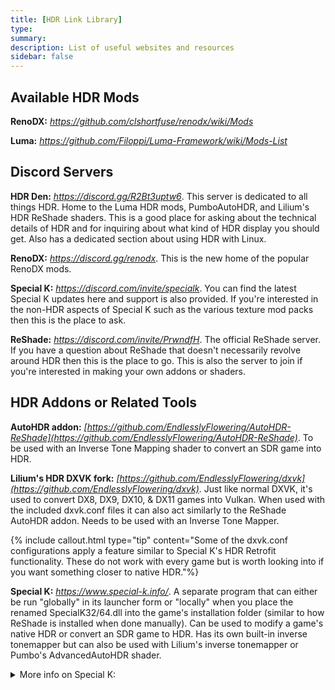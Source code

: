 ```yaml
---
title: [HDR Link Library]
type: 
summary: 
description: List of useful websites and resources
sidebar: false
---
```


## Available HDR Mods

**RenoDX:** *<https://github.com/clshortfuse/renodx/wiki/Mods>*

**Luma:** *<https://github.com/Filoppi/Luma-Framework/wiki/Mods-List>*


## Discord Servers

**HDR Den:** *<https://discord.gg/R2Bt3uptw6>*. This server is
dedicated to all things HDR. Home to the Luma HDR mods, PumboAutoHDR, and
Lilium's HDR ReShade shaders. This is a good place for asking about
the technical details of HDR and for inquiring about what kind of HDR
display you should get. Also has a dedicated section about using HDR with Linux.

**RenoDX:** *<https://discord.gg/renodx>*.  This is the new home of the popular RenoDX mods. 

**Special K:** *<https://discord.com/invite/specialk>*. You can
find the latest Special K updates here and support is also provided.
If you're interested in the non-HDR aspects of Special K such as the
various texture mod packs then this is the place to ask.
  
**ReShade:** *<https://discord.com/invite/PrwndfH>*.  The official ReShade server.  
If you have a question about ReShade that doesn't necessarily revolve around HDR then this is the place to go.  This is also the server to join if you're interested in making your own addons or shaders.

## HDR Addons or Related Tools

**AutoHDR addon:** *[https://github.com/EndlesslyFlowering/AutoHDR-ReShade](https://github.com/EndlesslyFlowering/AutoHDR-ReShade)*. To be used with an Inverse Tone Mapping shader to convert an SDR game into HDR. 

**Lilium's HDR DXVK fork:** *[https://github.com/EndlesslyFlowering/dxvk](https://github.com/EndlesslyFlowering/dxvk)*. Just like normal DXVK, it's used to convert DX8, DX9, DX10, & DX11 games into Vulkan. When used with the included dxvk.conf files it can also act similarly to the ReShade AutoHDR addon. Needs to be used with an Inverse Tone Mapper. 

{% include callout.html type="tip" content="Some of the dxvk.conf configurations apply a feature similar to Special K's HDR Retrofit functionality. These do not work with every game but is worth looking into if you want something closer to native HDR."%}

**Special K:** *<https://www.special-k.info/>*. A separate program that can either be run "globally"
  in its launcher form or "locally" when you place the renamed
  SpecialK32/64.dll into the game's installation folder (similar to how
  ReShade is installed when done manually). Can be used to modify a
  game's native HDR or convert an SDR game to HDR. Has its own built-in
  inverse tonemapper but can also be used with Lilium's inverse
  tonemapper or Pumbo's AdvancedAutoHDR shader.
  <details>
  <summary>More info on Special K:</summary>
	<ol>
	<ul>
    <li>Special K's pipeline remastering feature (DX11 has the most features, OpenGL & DX12 is more limited) is
    an advanced feature which allows the HDR remastering process to
    start earlier in the graphics pipeline (similar to RenoDX). In
    simple terms, it can make the final HDR output look better but isn't
    recommended for first-time users of Special K because of the
    additional steps it takes to get it configured.</li>

      <li>Special K gets updated often so I recommend changing update frequency to "Discord: (updates regularly)"
    updates. You can also grab updates from their Discord's
    nightly-builds channel.</li>

    <li>Special K is not compatible with most of Otis' camera tools but this
    will depend on the game it's being used in.</li>

    <li>Special K can also be used for much more than HDR but that's out of
    the scope of this quick overview.</li>
	</ul>
	</ol>
	</details> 

<br>

**SKIV:** (Special K Image Viewer).  Separate program that comes with Special K (you can find it within the Special K installer folder) or you can download it from the Special K Discord server.  Useful for converting HDR images to other formats and seeing details about an HDR image similar to Lilium's HDR Analysis shader. Can also act as an HDR image capture tool, though images are placed into the Windows clipboard and otherwise have to be manually saved to a specific folder; so in practice you can only take one screenshot at a time, similar to the Windows snipping tool.    

**dgVooDoo2:** *<https://dege.freeweb.hu/dgVoodoo2/dgVoodoo2/>*. Used to convert older games into DX11 or DX12. 

**Pictureflect Photo Viewer:** *<https://pictureflect.com/download>*. Useful for viewing and converting HDR images into other formats, such as JPEG with gainmap (not the same as JPEGXL). Can also do some limited editing such as crop and resize. 


## HDR Compatible Shaders


**Lilium's HDR Shaders:** *<https://github.com/EndlesslyFlowering/ReShade_HDR_shaders>*. This shader repository is a one stop shop for everything you need to diagnose and fix HDR issues.  
<details>
  <summary>Breakdown of Included Shaders:</summary>
	<ol>
	<ul>
    <li><b>HDR Analysis Tool:</b> Something you should always download if playing a game in HDR; it can provide essential information to help troubleshoot HDR issues.</li>

    <li><b>Inverse Tone Mapping:</b> Crucical when using one of the AutoHDR methods.</li>

    <li><b>SDR TRC Fix:</b> Used when playing a game in SDR with the display in HDR</li>

    <li><b>Tone Mapping:</b> Primarily used to help fix highlight blowout or lack of a peak brightness limit.</li>

    <li><b>Black Floor Fix:</b> Used to fix gamma mismatch issues</li>

    <li><b>Map SDR into HDR:</b> Maps SDR content into an HDR container.</li>

    <li><b>HDR Brightness Adjustment:</b> Can be used to adjust the overall brightness. If using the HLG Gain feature you can adjust the brightness of just the brightest areas of the screen. Unchecking the "Only increase brightness" checkbox adds a little contrast as well.</li>

    <li><b>Filmgrain:</b> Used to help fix banding issues</li> 

    <li><b>CAS and RCAS:</b> Sharpening shaders</li>
    <li><b>Test Pattern Generator:</b> HDR Test Patterns</li>
	</ul>
	</ol>
    </details>

<br>

**Pumbo's HDR Shaders:** *<https://github.com/Filoppi/PumboAutoHDR>*. Includes the AdvancedAutoHDR shader which can do both inverse tone mapping for AutoHDR solutions and tone mapping native HDR. 

**Soop's scRGB / HDR10 Converters:** *<https://github.com/smolbbsoop/smolbbsoopshaders>*. The only way to use non HDR shaders
with Native HDR or the popular RenoDX / Luma mods. There's also a radial blur shader to use when taking screenshots if that's your thing. 

- More info on how to use these can be found here: *<https://www.hdrmods.com/HDR-Shader-Order>*

**Max's Simple HDR Shaders:** *<https://github.com/MaxG2D/ReshadeSimpleHDRShaders>*. Includes the HDR Saturation, Bloom, and Motion Blur shaders. 

**ShortFuse's Shaders:** *<https://github.com/clshortfuse/reshade-shaders/tree/main/Shaders>*. 
 Includes a color temperature and filmgrain shader. 
**PotatoFury's PotatoFX:** *<https://github.com/GimleLarpes/potatoFX>*.  Includes a few different colorgrading shaders. 

## HDR Guides

**Dio Brando's YouTube channel:** *<https://www.youtube.com/@diobrando7314>*. High quality how-to video guides. 

**Koklusz' HDR Gaming Database:** *<https://github.com/KoKlusz/HDR-Gaming-Database>*. Good resource to see if a game has any HDR issues and how to fix them.  

**How to use RenoDX with Special K:** *<https://github.com/clshortfuse/renodx/wiki/Guide:-Using-Special-K-with-RenoDX>*

**Special K Wiki**: *<https://wiki.special-k.info/>*. If you want to
  learn more about the various features Special K has to offer.

## Other Useful Resources

**PC Gaming Wiki:** *<https://www.pcgamingwiki.com/wiki/Home>*. If you
  need help finding specific information about a game, such as what API
  it uses. 

**Marty's Mods ReShade guides:** *<https://guides.martysmods.com/>*.
  Nice collection of general ReShade guides, but nothing specifically
  for HDR.

**FRAMED Screenshot Guides**: *<https://framedsc.com/basics.htm>*. If
  you're interested in learning how to take better screenshots this is a
  good place to start. Nothing specifically for HDR but still a good
  resource nonetheless.

## Recommended HDR Youtube channels:

**Dio Brando:** *<https://www.youtube.com/@diobrando7314>*.  How-to guides, HDR comparisons, and gameplay. 

**HDR Central:** *<https://www.youtube.com/@HDRCentral>*. New channel made by yours truly, CreepySasquatch, dedicated to HDR and ReShade guides. 

**TheHuntRider:** *<https://www.youtube.com/@TheHuntRider>*. HDR gameplay. 

**Gametism:** *<https://www.youtube.com/@Gametism>*. HDR gameplay, performance tests, and comparisons. 

**JDSP:** *<https://www.youtube.com/@JDSPonYT>*.  HDR gameplay, and comparisons 
